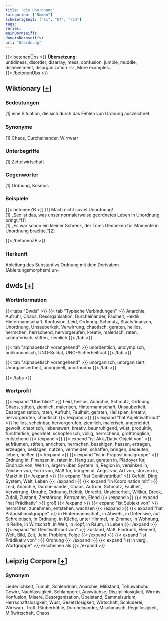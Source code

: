 ```yaml
---
title: "die Unordnung"
kategorien: ["Nomen"]
schwierigkeit: ["k1", "h4", "r14"]
tags:
series:
mainDornseiffs:
domainDornseiffs:
url: "Unordnung"
---
```


{{< betonenÜbs >}}
**Übersetzung:**  
untidiness, disorder, disarray, mess, confusion, jumble, muddle, dishevelment, disorganization -s-, More examples...  
{{< /betonenÜbs >}}

## Wiktionary [[+](https://de.wiktionary.org/wiki/Unordnung)]

### Bedeutungen
[1] eine Situation, die sich durch das Fehlen von Ordnung auszeichnet  

### Synonyme
[1] Chaos, Durcheinander, Wirrwarr  

### Unterbegriffe
[1] Zettelwirtschaft  

### Gegenwörter
[1] Ordnung, Kosmos  

### Beispiele
{{< betonenZB >}}
[1] Mach nicht soviel Unordnung!  
[1] „Sex ist das, was unser normalerweise geordnetes Leben in Unordnung bringt.“[1]  
[1] „Es war schon ein kleiner Schreck, der Toms Gedanken für Momente in Unordnung brachte.“[2]  

{{< /betonenZB >}}
### Herkunft
Ableitung des Substantivs Ordnung mit dem Derivatem (Ableitungsmorphem) un-  



## dwds [[+](https://www.dwds.de/wb/Unordnung)]

### Wortinformation
{{< tabs "Dwds" >}}
{{< tab "Typische Verbindungen" >}}
Anarchie, Aufruhr, Chaos, Desorganisation, Durcheinander, Faulheit, Hektik, Hintermannschaft, Konfusion, Leid, Ordnung, Schmutz, Staatsfinanzen, Unordnung, Unsauberkeit, Verwirrung, chaotisch, geraten, heillos, herrschen, herrschend, hervorgerufen, kreativ, malerisch, raten, schöpferisch, stiften, ziemlich
{{< /tab >}}

{{< tab "alphabetisch vorangehend" >}}
unordentlich, unolympisch, unökonomisch, UNO-Soldat, UNO-Sicherheitsrat
{{< /tab >}}

{{< tab "alphabetisch vorangehend" >}}
unorganisch, unorganisiert, Unorganisiertheit, unoriginell, unorthodox
{{< /tab >}}

{{< /tabs >}}

### Wortprofil
{{< expand "Überblick" >}} Leid, heillos, Anarchie, Schmutz, Ordnung, Chaos, stiften, ziemlich, malerisch, Hintermannschaft, Unsauberkeit, Desorganisation, raten, Aufruhr, Faulheit, geraten, Heilsplan, kreativ, hervorgerufen, chaotisch {{< /expand >}}
{{< expand "hat Adjektivattribut" >}} heillos, scheinbar, hervorgerufen, ziemlich, malerisch, angerichtet, gewollt, chaotisch, liebenswert, kreativ, beunruhigend, wüst, produktiv, fürchterlich, geordnet, schöpferisch, völlig, herrschend, größtmöglich, entstehend {{< /expand >}}
{{< expand "ist Akk./Dativ-Objekt von" >}} aufräumen, stiften, anrichten, herrschen, beseitigen, hassen, ertragen, erzeugen, beklagen, nutzen, vermeiden, schaffen, bringen, bedeuten, lieben, heißen {{< /expand >}}
{{< expand "ist in Präpositionalgruppe" >}} Ordnung in, Finanzen in, raten in, Hang zur, geraten in, Plädoyer für, Eindruck von, Welt in, ärgern über, System in, Region in, versinken in, Zeichen von, Form von, Maß für, bringen in, Angst vor, Art von, stürzen in, Markt in {{< /expand >}}
{{< expand "hat Genitivattribut" >}} Gefühl, Ding, System, Welt, Leben {{< /expand >}}
{{< expand "in Koordination mit" >}} Leid, Anarchie, Durcheinander, Chaos, Aufruhr, Schmutz, Faulheit, Verwirrung, Unruhe, Ordnung, Hektik, Unrecht, Unsicherheit, Willkür, Dreck, Zufall, Zustand, Zerstörung, Korruption, Elend {{< /expand >}}
{{< expand "hat Prädikativ" >}} groß {{< /expand >}}
{{< expand "ist Subjekt von" >}} herrschen, zunehmen, entstehen, wachsen {{< /expand >}}
{{< expand "hat Präpositionalgruppe" >}} in Hintermannschaft, in Abwehr, in Defensive, auf Schreibtisch, in Ordnung, in Küche, unter Himmel, im Zimmer, in Wohnung, in Reihe, in Wirtschaft, in Welt, in Kopf, in Raum, in Leben {{< /expand >}}
{{< expand "ist Genitivattribut von" >}} Zustand, Maß, Eindruck, Element, Welt, Bild, Zeit, Jahr, Problem, Folge {{< /expand >}}
{{< expand "ist Prädikativ von" >}} Ordnung {{< /expand >}}
{{< expand "ist in vergl. Wortgruppe" >}} erscheinen als {{< /expand >}}

## Leipzig Corpora [[+](https://corpora.uni-leipzig.de/en/res?word=Unordnung&corpusId=deu_newscrawl-public_2018)]


### Synonym
Liederlichkeit, Tumult, Schlendrian, Anarchie, Mißstand, Tohuwabohu, Gewirr, Nachlässigkeit, Schlamperei, Auswüchse, Disziplinlosigkeit, Wirrnis, Konfusion, Misere, Desorganisation, Übelstand, Sammelsurium, Herrschaftslosigkeit, Wust, Gesetzlosigkeit, Wirtschaft, Schluderei, Wirrwarr, Trott, Räuberhöhle, Durcheinander, Mischmasch, Regellosigkeit, Mißwirtschaft, Chaos

